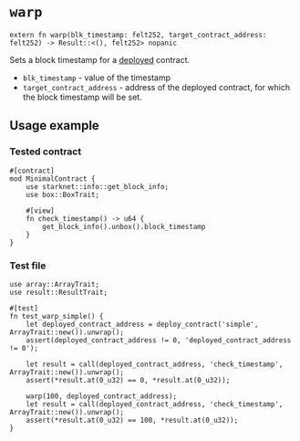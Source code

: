 # `warp`

```cairo
extern fn warp(blk_timestamp: felt252, target_contract_address: felt252) -> Result::<(), felt252> nopanic
```

Sets a block timestamp for a [deployed](./deploy.md) contract.

- `blk_timestamp` - value of the timestamp
- `target_contract_address` - address of the deployed contract, for which the block timestamp will be set. 

## Usage example

### Tested contract
```cairo title="simple contract"
#[contract]
mod MinimalContract {
    use starknet::info::get_block_info;
    use box::BoxTrait;

    #[view]
    fn check_timestamp() -> u64 {
        get_block_info().unbox().block_timestamp
    }
}
```

### Test file
```cairo title="Example test"
use array::ArrayTrait;
use result::ResultTrait;

#[test]
fn test_warp_simple() {
    let deployed_contract_address = deploy_contract('simple', ArrayTrait::new()).unwrap();
    assert(deployed_contract_address != 0, 'deployed_contract_address != 0');

    let result = call(deployed_contract_address, 'check_timestamp', ArrayTrait::new()).unwrap();
    assert(*result.at(0_u32) == 0, *result.at(0_u32));

    warp(100, deployed_contract_address);
    let result = call(deployed_contract_address, 'check_timestamp', ArrayTrait::new()).unwrap();
    assert(*result.at(0_u32) == 100, *result.at(0_u32));
}
```
